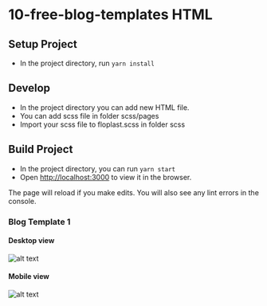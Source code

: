 # 10-free-blog-templates HTML

## Setup Project
- In the project directory, run `yarn install`

## Develop
- In the project directory you can add new HTML file.
- You can add scss file in folder scss/pages
- Import your scss file to floplast.scss in folder scss

## Build Project
- In the project directory, you can run `yarn start`
- Open [http://localhost:3000](http://localhost:3000) to view it in the browser.

The page will reload if you make edits.
You will also see any lint errors in the console.

### Blog Template 1

#### Desktop view

![alt text](https://github.com/crafter-digital/10-free-blog-templates/blob/master/img/blog1_desktop.png)

#### Mobile view
![alt text](https://github.com/crafter-digital/10-free-blog-templates/blob/master/img/blog1_mobile.png)
